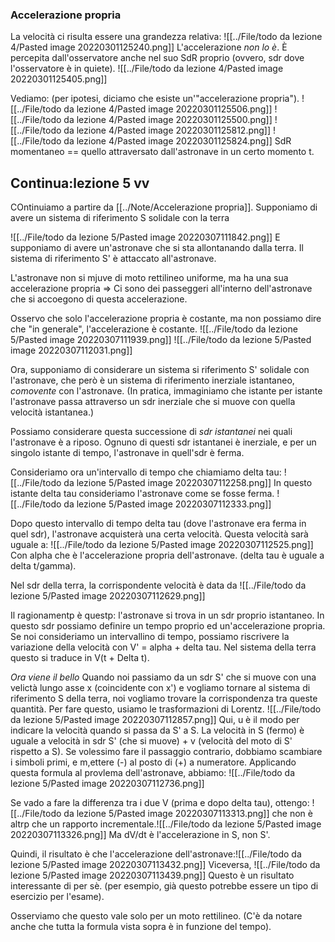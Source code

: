 ### Accelerazione propria
La velocità ci risulta essere una grandezza relativa:
![[../File/todo da lezione 4/Pasted image 20220301125240.png]]
L'accelerazione _non lo è_. È percepita dall'osservatore anche nel suo SdR proprio (ovvero, sdr dove l'osservatore è in quiete).
![[../File/todo da lezione 4/Pasted image 20220301125405.png]]

Vediamo: (per ipotesi, diciamo che esiste un'"accelerazione propria").
![[../File/todo da lezione 4/Pasted image 20220301125506.png]]
![[../File/todo da lezione 4/Pasted image 20220301125500.png]]
![[../File/todo da lezione 4/Pasted image 20220301125812.png]]
![[../File/todo da lezione 4/Pasted image 20220301125824.png]]
SdR momentaneo == quello attraversato dall'astronave in un certo momento t.

Continua:lezione 5 vv
--- 
COntinuiamo a partire da [[../Note/Accelerazione propria]].
Supponiamo di avere un sistema di riferimento S solidale con la terra

![[../File/todo da lezione 5/Pasted image 20220307111842.png]]
E supponiamo di avere un'astronave che si sta allontanando dalla terra. Il sistema di riferimento S' è attaccato all'astronave.

L'astronave non si mjuve di moto rettilineo uniforme, ma ha una sua accelerazione propria => Ci sono dei passeggeri all'interno dell'astronave che si accoegono di questa accelerazione.

Osservo che solo l'accelerazione propria è costante, ma non possiamo dire che "in generale", l'accelerazione è costante.
![[../File/todo da lezione 5/Pasted image 20220307111939.png]]
![[../File/todo da lezione 5/Pasted image 20220307112031.png]]

Ora, supponiamo di considerare un sistema si riferimento S' solidale con l'astronave, che però è un sistema di riferimento inerziale istantaneo, _comovente_ con l'astronave. (In pratica, immaginiamo che istante per istante l'astronave passa attraverso un sdr inerziale che si muove con quella velocità istantanea.)

Possiamo considerare questa successione di _sdr istantanei_ nei quali l'astronave è a riposo.
Ognuno di questi sdr istantanei è inerziale, e per un singolo istante di tempo, l'astronave in quell'sdr è ferma.

Consideriamo ora un'intervallo di tempo che chiamiamo delta tau:
![[../File/todo da lezione 5/Pasted image 20220307112258.png]]
In questo istante delta tau consideriamo l'astronave come se fosse ferma.
![[../File/todo da lezione 5/Pasted image 20220307112333.png]]

Dopo questo intervallo di tempo delta tau (dove l'astronave era ferma in quel sdr), l'astronave acquisterà una certa velocità. Questa velocità sarà uguale a:
![[../File/todo da lezione 5/Pasted image 20220307112525.png]]
Con alpha che è l'accelerazione propria dell'astronave.
(delta tau è uguale a delta t/gamma).

Nel sdr della terra, la corrispondente velocità è data da 
![[../File/todo da lezione 5/Pasted image 20220307112629.png]]

Il ragionamentp è questp: l'astronave si trova in un sdr proprio istantaneo. In questo sdr possiamo definire un tempo proprio ed un'accelerazione propria.
Se noi consideriamo un intervallino di tempo, possiamo riscrivere la variazione della velocità con V' = alpha + delta tau.
Nel sistema della terra questo si traduce in V(t + Delta t).

_Ora viene il bello_
Quando noi passiamo da un sdr S' che si muove con una velictà lungo asse x (coincidente con x') e vogliamo tornare al sistema di riferimento S della terra, noi vogliamo trovare la corrispondenza tra queste quantità. Per fare questo, usiamo le trasformazioni di Lorentz.
![[../File/todo da lezione 5/Pasted image 20220307112857.png]]
Qui, u è il modo per indicare la velocità quando si passa da S' a S. La velocità in S (fermo) è uguale a velocità in sdr S' (che si muove) + v (velocità del moto di S' rispetto a S).
Se volessimo fare il passaggio contrario, dobbiamo scambiare i simboli primi, e m,ettere (-) al posto di (+) a numeratore.
Applicando questa formula al provlema dell'astronave, abbiamo:
![[../File/todo da lezione 5/Pasted image 20220307112736.png]]

Se vado a fare la differenza tra i due V (prima e dopo delta tau), ottengo:
![[../File/todo da lezione 5/Pasted image 20220307113313.png]]
che non è altrp che un rapporto incrementale.![[../File/todo da lezione 5/Pasted image 20220307113326.png]]
Ma dV/dt è l'accelerazione in S, non S'.

Quindi, il risultato è che l'accelerazione dell'astronave:![[../File/todo da lezione 5/Pasted image 20220307113432.png]]
Viceversa,
![[../File/todo da lezione 5/Pasted image 20220307113439.png]]
Questo è un risultato interessante di per sè. (per esempio, già questo potrebbe essere un tipo di esercizio per l'esame).

Osserviamo che questo vale solo per un moto rettilineo.
(C'è da notare anche che tutta la formula vista sopra è in funzione del tempo).
